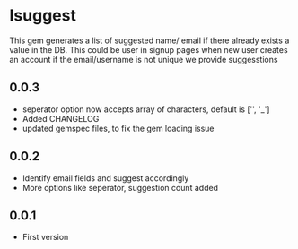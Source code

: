 # Isuggest

This gem generates a list of suggested name/ email if there already exists a value in the DB. This 
could be user in signup pages when new user creates an account if the email/username is not unique we provide suggesstions


## 0.0.3
 - seperator option now  accepts array of characters, default is ['', '_']
 - Added CHANGELOG
 - updated gemspec files, to fix the gem loading issue 

## 0.0.2
 - Identify email fields and suggest accordingly
 - More options like seperator, suggestion count added

## 0.0.1
 - First version